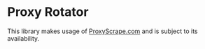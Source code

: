 # Proxy Rotator

This library makes usage of [ProxyScrape.com](https://proxyscrape.com/free-proxy-list) and is subject to its availability.
